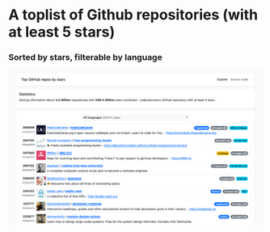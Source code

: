 # A toplist of Github repositories (with at least 5 stars)

### Sorted by stars, filterable by language

![A screenshot](./.github/readme-screenshot.png)
